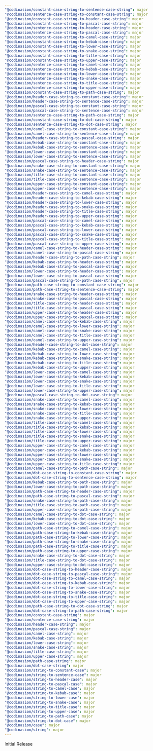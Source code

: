 ```yaml
---
"@codinasion/constant-case-string-to-sentence-case-string": major
"@codinasion/sentence-case-string-to-constant-case-string": major
"@codinasion/constant-case-string-to-header-case-string": major
"@codinasion/constant-case-string-to-pascal-case-string": major
"@codinasion/sentence-case-string-to-header-case-string": major
"@codinasion/sentence-case-string-to-pascal-case-string": major
"@codinasion/constant-case-string-to-camel-case-string": major
"@codinasion/constant-case-string-to-kebab-case-string": major
"@codinasion/constant-case-string-to-lower-case-string": major
"@codinasion/constant-case-string-to-snake-case-string": major
"@codinasion/constant-case-string-to-title-case-string": major
"@codinasion/constant-case-string-to-upper-case-string": major
"@codinasion/sentence-case-string-to-camel-case-string": major
"@codinasion/sentence-case-string-to-kebab-case-string": major
"@codinasion/sentence-case-string-to-lower-case-string": major
"@codinasion/sentence-case-string-to-snake-case-string": major
"@codinasion/sentence-case-string-to-title-case-string": major
"@codinasion/sentence-case-string-to-upper-case-string": major
"@codinasion/constant-case-string-to-path-case-string": major
"@codinasion/header-case-string-to-constant-case-string": major
"@codinasion/header-case-string-to-sentence-case-string": major
"@codinasion/pascal-case-string-to-constant-case-string": major
"@codinasion/pascal-case-string-to-sentence-case-string": major
"@codinasion/sentence-case-string-to-path-case-string": major
"@codinasion/constant-case-string-to-dot-case-string": major
"@codinasion/sentence-case-string-to-dot-case-string": major
"@codinasion/camel-case-string-to-constant-case-string": major
"@codinasion/camel-case-string-to-sentence-case-string": major
"@codinasion/header-case-string-to-pascal-case-string": major
"@codinasion/kebab-case-string-to-constant-case-string": major
"@codinasion/kebab-case-string-to-sentence-case-string": major
"@codinasion/lower-case-string-to-constant-case-string": major
"@codinasion/lower-case-string-to-sentence-case-string": major
"@codinasion/pascal-case-string-to-header-case-string": major
"@codinasion/snake-case-string-to-constant-case-string": major
"@codinasion/snake-case-string-to-sentence-case-string": major
"@codinasion/title-case-string-to-constant-case-string": major
"@codinasion/title-case-string-to-sentence-case-string": major
"@codinasion/upper-case-string-to-constant-case-string": major
"@codinasion/upper-case-string-to-sentence-case-string": major
"@codinasion/header-case-string-to-camel-case-string": major
"@codinasion/header-case-string-to-kebab-case-string": major
"@codinasion/header-case-string-to-lower-case-string": major
"@codinasion/header-case-string-to-snake-case-string": major
"@codinasion/header-case-string-to-title-case-string": major
"@codinasion/header-case-string-to-upper-case-string": major
"@codinasion/pascal-case-string-to-camel-case-string": major
"@codinasion/pascal-case-string-to-kebab-case-string": major
"@codinasion/pascal-case-string-to-lower-case-string": major
"@codinasion/pascal-case-string-to-snake-case-string": major
"@codinasion/pascal-case-string-to-title-case-string": major
"@codinasion/pascal-case-string-to-upper-case-string": major
"@codinasion/camel-case-string-to-header-case-string": major
"@codinasion/camel-case-string-to-pascal-case-string": major
"@codinasion/header-case-string-to-path-case-string": major
"@codinasion/kebab-case-string-to-header-case-string": major
"@codinasion/kebab-case-string-to-pascal-case-string": major
"@codinasion/lower-case-string-to-header-case-string": major
"@codinasion/lower-case-string-to-pascal-case-string": major
"@codinasion/pascal-case-string-to-path-case-string": major
"@codinasion/path-case-string-to-constant-case-string": major
"@codinasion/path-case-string-to-sentence-case-string": major
"@codinasion/snake-case-string-to-header-case-string": major
"@codinasion/snake-case-string-to-pascal-case-string": major
"@codinasion/title-case-string-to-header-case-string": major
"@codinasion/title-case-string-to-pascal-case-string": major
"@codinasion/upper-case-string-to-header-case-string": major
"@codinasion/upper-case-string-to-pascal-case-string": major
"@codinasion/camel-case-string-to-kebab-case-string": major
"@codinasion/camel-case-string-to-lower-case-string": major
"@codinasion/camel-case-string-to-snake-case-string": major
"@codinasion/camel-case-string-to-title-case-string": major
"@codinasion/camel-case-string-to-upper-case-string": major
"@codinasion/header-case-string-to-dot-case-string": major
"@codinasion/kebab-case-string-to-camel-case-string": major
"@codinasion/kebab-case-string-to-lower-case-string": major
"@codinasion/kebab-case-string-to-snake-case-string": major
"@codinasion/kebab-case-string-to-title-case-string": major
"@codinasion/kebab-case-string-to-upper-case-string": major
"@codinasion/lower-case-string-to-camel-case-string": major
"@codinasion/lower-case-string-to-kebab-case-string": major
"@codinasion/lower-case-string-to-snake-case-string": major
"@codinasion/lower-case-string-to-title-case-string": major
"@codinasion/lower-case-string-to-upper-case-string": major
"@codinasion/pascal-case-string-to-dot-case-string": major
"@codinasion/snake-case-string-to-camel-case-string": major
"@codinasion/snake-case-string-to-kebab-case-string": major
"@codinasion/snake-case-string-to-lower-case-string": major
"@codinasion/snake-case-string-to-title-case-string": major
"@codinasion/snake-case-string-to-upper-case-string": major
"@codinasion/title-case-string-to-camel-case-string": major
"@codinasion/title-case-string-to-kebab-case-string": major
"@codinasion/title-case-string-to-lower-case-string": major
"@codinasion/title-case-string-to-snake-case-string": major
"@codinasion/title-case-string-to-upper-case-string": major
"@codinasion/upper-case-string-to-camel-case-string": major
"@codinasion/upper-case-string-to-kebab-case-string": major
"@codinasion/upper-case-string-to-lower-case-string": major
"@codinasion/upper-case-string-to-snake-case-string": major
"@codinasion/upper-case-string-to-title-case-string": major
"@codinasion/camel-case-string-to-path-case-string": major
"@codinasion/dot-case-string-to-constant-case-string": major
"@codinasion/dot-case-string-to-sentence-case-string": major
"@codinasion/kebab-case-string-to-path-case-string": major
"@codinasion/lower-case-string-to-path-case-string": major
"@codinasion/path-case-string-to-header-case-string": major
"@codinasion/path-case-string-to-pascal-case-string": major
"@codinasion/snake-case-string-to-path-case-string": major
"@codinasion/title-case-string-to-path-case-string": major
"@codinasion/upper-case-string-to-path-case-string": major
"@codinasion/camel-case-string-to-dot-case-string": major
"@codinasion/kebab-case-string-to-dot-case-string": major
"@codinasion/lower-case-string-to-dot-case-string": major
"@codinasion/path-case-string-to-camel-case-string": major
"@codinasion/path-case-string-to-kebab-case-string": major
"@codinasion/path-case-string-to-lower-case-string": major
"@codinasion/path-case-string-to-snake-case-string": major
"@codinasion/path-case-string-to-title-case-string": major
"@codinasion/path-case-string-to-upper-case-string": major
"@codinasion/snake-case-string-to-dot-case-string": major
"@codinasion/title-case-string-to-dot-case-string": major
"@codinasion/upper-case-string-to-dot-case-string": major
"@codinasion/dot-case-string-to-header-case-string": major
"@codinasion/dot-case-string-to-pascal-case-string": major
"@codinasion/dot-case-string-to-camel-case-string": major
"@codinasion/dot-case-string-to-kebab-case-string": major
"@codinasion/dot-case-string-to-lower-case-string": major
"@codinasion/dot-case-string-to-snake-case-string": major
"@codinasion/dot-case-string-to-title-case-string": major
"@codinasion/dot-case-string-to-upper-case-string": major
"@codinasion/path-case-string-to-dot-case-string": major
"@codinasion/dot-case-string-to-path-case-string": major
"@codinasion/constant-case-string": major
"@codinasion/sentence-case-string": major
"@codinasion/header-case-string": major
"@codinasion/pascal-case-string": major
"@codinasion/camel-case-string": major
"@codinasion/kebab-case-string": major
"@codinasion/lower-case-string": major
"@codinasion/snake-case-string": major
"@codinasion/title-case-string": major
"@codinasion/upper-case-string": major
"@codinasion/path-case-string": major
"@codinasion/dot-case-string": major
"@codinasion/string-to-constant-case": major
"@codinasion/string-to-sentence-case": major
"@codinasion/string-to-header-case": major
"@codinasion/string-to-pascal-case": major
"@codinasion/string-to-camel-case": major
"@codinasion/string-to-kebab-case": major
"@codinasion/string-to-lower-case": major
"@codinasion/string-to-snake-case": major
"@codinasion/string-to-title-case": major
"@codinasion/string-to-upper-case": major
"@codinasion/string-to-path-case": major
"@codinasion/string-to-dot-case": major
"@codinasion/case": major
"@codinasion/string": major
---
```


Initial Release
